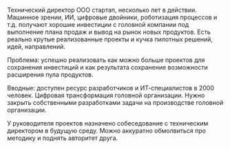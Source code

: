 Технический директор ООО стартап, несколько лет в действии. Машинное зрении, ИИ, цифровые двойники, роботизация процессов и т.д. получают хорошие инвестиции с головной компании под выполнение плана продаж и вывод на рынок новых продуктов. Есть реально крутые реализованные проекты и кучка пилотных решений, идей, направлений. 

Проблема: успешно реализовать как можно больше проектов для сохранения инвестиций и как результата сохранение возможности расширения пула продуктов. 

Вводные: доступен ресурс разработчиков и ИТ-специалистов в 2000 человек. Цифровая трансформация головной организации. Нужно закрыть собственными разработками задачи на производстве головной организации. 

У руководителя проектов назначено собеседование с техническим директором в будущую среду. Можно аккуратно обмолвиться про методику и поднять авторитет друга.